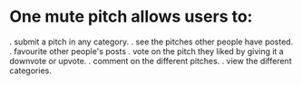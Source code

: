 # One mute pitch allows users to:

. submit a pitch in any category.
. see the pitches other people have posted.
. favourite other people's posts
. vote on the pitch they liked by giving it a downvote or upvote.
. comment on the different pitches.
. view the different categories.
